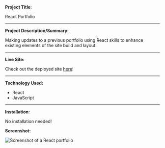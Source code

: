 **Project Title:**

React Portfolio

---

**Project Description/Summary:**

Making updates to a previous portfolio using React skills to enhance existing elements of the site build and layout.

---

**Live Site:**

Check out the deployed site [here]()!

---

**Technology Used:**

- React
- JavaScript

---

**Installation:**

No installation needed!

**Screenshot:**

![Screenshot of a React portfolio]()
